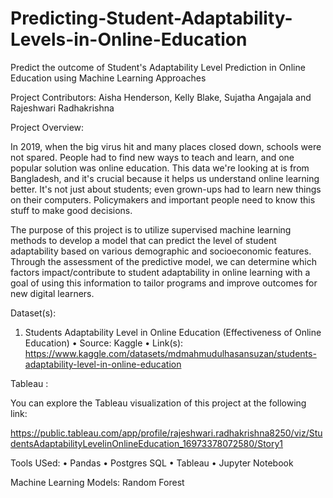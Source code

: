 # Predicting-Student-Adaptability-Levels-in-Online-Education
Predict the outcome of Student's Adaptability Level Prediction in Online Education using Machine Learning Approaches

Project Contributors: Aisha Henderson, Kelly Blake, Sujatha Angajala and Rajeshwari Radhakrishna 


Project Overview:

In 2019, when the big virus hit and many places closed down, schools were not spared. People had to find new ways to teach and learn, and one popular solution was online education. This data we're looking at is from Bangladesh, and it's crucial because it helps us understand online learning better. It's not just about students; even grown-ups had to learn new things on their computers. Policymakers and important people need to know this stuff to make good decisions.

The purpose of this project is to utilize supervised machine learning methods to develop a model that can predict the level of student adaptability based on various demographic and socioeconomic features. Through the assessment of the predictive model, we can determine which factors impact/contribute to student adaptability in online learning with a goal of using this information to tailor programs and improve outcomes for new digital learners.


Dataset(s):
1.	Students Adaptability Level in Online Education (Effectiveness of Online Education)
•	Source: Kaggle
•	Link(s): https://www.kaggle.com/datasets/mdmahmudulhasansuzan/students-adaptability-level-in-online-education


Tableau :

You can explore the Tableau visualization of this project at the following link:

https://public.tableau.com/app/profile/rajeshwari.radhakrishna8250/viz/StudentsAdaptabilityLevelinOnlineEducation_16973378072580/Story1


Tools USed:
•	Pandas
•	Postgres SQL
•	Tableau
•	Jupyter Notebook

Machine Learning Models:
Random Forest 



